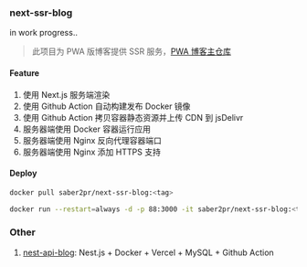 ### next-ssr-blog

in work progress..

> 此项目为 PWA 版博客提供 SSR 服务，[PWA 博客主仓库](https://github.com/Saber2pr/saber2pr.github.io)

#### Feature

1. 使用 Next.js 服务端渲染
2. 使用 Github Action 自动构建发布 Docker 镜像
3. 使用 Github Action 拷贝容器静态资源并上传 CDN 到 jsDelivr
4. 服务器端使用 Docker 容器运行应用
5. 服务器端使用 Nginx 反向代理容器端口
6. 服务器端使用 Nginx 添加 HTTPS 支持

#### Deploy

```bash
docker pull saber2pr/next-ssr-blog:<tag>
```

```bash
docker run --restart=always -d -p 88:3000 -it saber2pr/next-ssr-blog:<tag>
```

### Other

1. [nest-api-blog](https://github.com/Saber2pr/nest-api-blog): Nest.js + Docker + Vercel + MySQL + Github Action
